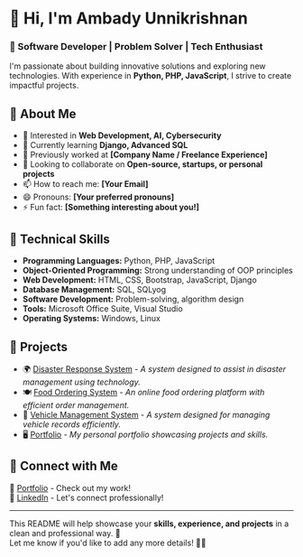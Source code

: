 # 👋 Hi, I'm Ambady Unnikrishnan 
### 🚀 Software Developer | Problem Solver | Tech Enthusiast  

I'm passionate about building innovative solutions and exploring new technologies. With experience in **Python, PHP, JavaScript**, I strive to create impactful projects.

## 🔹 About Me  
- 👀 Interested in **Web Development, AI, Cybersecurity**  
- 🌱 Currently learning **Django, Advanced SQL**  
- 💼 Previously worked at **[Company Name / Freelance Experience]**  
- 💞 Looking to collaborate on **Open-source, startups, or personal projects**  
- 📫 How to reach me: **[Your Email]**  
- 😄 Pronouns: **[Your preferred pronouns]**  
- ⚡ Fun fact: **[Something interesting about you!]**  

## 🔹 Technical Skills  
- **Programming Languages:** Python, PHP, JavaScript  
- **Object-Oriented Programming:** Strong understanding of OOP principles  
- **Web Development:** HTML, CSS, Bootstrap, JavaScript, Django  
- **Database Management:** SQL, SQLyog  
- **Software Development:** Problem-solving, algorithm design  
- **Tools:** Microsoft Office Suite, Visual Studio  
- **Operating Systems:** Windows, Linux  

## 🔹 Projects  
- 🌍 [Disaster Response System](https://github.com/reluctant-king/Disaster-Response-System) - _A system designed to assist in disaster management using technology._  
- 🍽️ [Food Ordering System](https://github.com/reluctant-king/food-ordering) - _An online food ordering platform with efficient order management._  
- 🚗 [Vehicle Management System](https://github.com/reluctant-king/vechile-management-system) - _A system designed for managing vehicle records efficiently._  
- 🖥️ [Portfolio](https://github.com/reluctant-king/portfolio) - _My personal portfolio showcasing projects and skills._  

## 🔹 Connect with Me  
🔗 [Portfolio](https://ambadyunnikrishnan.netlify.app/) - Check out my work!  
💼 [LinkedIn](https://www.linkedin.com/in/ambadyunnikrishnan) - Let's connect professionally!  

---

This README will help showcase your **skills, experience, and projects** in a clean and professional way. 🚀  
Let me know if you'd like to add any more details! 🎯✨
